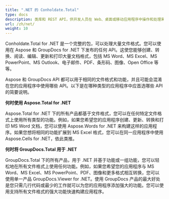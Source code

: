 ```yaml
---
title: ".NET 的 Conholdate.Total"
type: docs
description: 类库和 REST API，供开发人员在 Web、桌面或移动应用程序中操作和处理来自 Word、Excel、PowerPoint、Visio、PDF、CAD 和其他几个类别的文件。 在 Windows、Linux、MacOS 和 Android 平台上开发和部署。
url: /zh/net/
weight: 10
---
```


Conholdate.Total for .NET 是一个完整的包，可以处理大量文件格式。您可以使用在 Aspose 和 GroupDocs for .NET 下发布的任何 API。这使您能够创建、转换、阅读、编辑、更新和打印大量文档格式，包括 MS Word、MS Excel、MS PowerPoint、MS Outlook、电子邮件、PDF、条形码、图像、Open Office 等等。

Aspose 和 GroupDocs API 都可以用于相同的文件格式和功能，并且可能会混淆在您的应用程序中使用哪些 API。以下是在哪种类型的应用程序中应首选哪些 API 的简要说明。

**何时使用 Aspose.Total for .NET**

Aspose.Total for .NET 下的所有产品都基于文件格式，您可以在任何特定文件格式上使用所有类型的功能。例如，如果您希望您的应用程序创建、更新、转换和打印 MS Word 文档，您可以使用 Aspose.Words for .NET 来构建这样的应用程序。如果您想将相同的功能扩展到 MS Excel 格式，您可以在同一应用程序中使用 Aspose.Cells for .NET，依此类推。

**何时将 GroupDocs.Total 用于 .NET**

GroupDocs.Total 下的所有产品，用于 .NET 并基于功能或一组功能，您可以轻松地在所有文件格式上使用任何功能。例如，如果您希望您的应用程序与 MS Word、MS Excel、MS PowerPoint、PDF、图像和更多格式相互转换，您可以使用单一产品 GroupDocs.Viewer for .NET。使用 GroupDocs 产品的最大好处是您只需几行代码或最少的工作就可以为您的应用程序添加强大的功能。您可以使用支持所有文件格式的强大功能快速构建应用程序。


